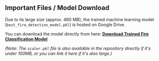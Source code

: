 ## Important Files / Model Download

Due to its large size (approx. 460 MB), the trained machine learning model (`best_fire_detection_model.pkl`) is hosted on Google Drive.

You can download the model directly from here:
[**Download Trained Fire Classification Model**](https://drive.google.com/file/d/1v22TR1rT0qUmJdxUHquUCe_jxugoFnlm/view?usp=sharing)

*(Note: The `scaler.pkl` file is also available in the repository directly if it's under 100MB, or you can link it here if it's also large.)*
